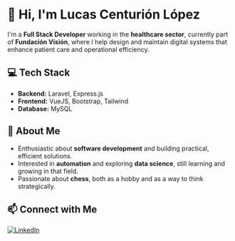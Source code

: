 # 👋 Hi, I'm Lucas Centurión López

I'm a **Full Stack Developer** working in the **healthcare sector**, currently part of **Fundación Visión**, where I help design and maintain digital systems that enhance patient care and operational efficiency.

## 💻 Tech Stack
- **Backend:** Laravel, Express.js  
- **Frontend:** VueJS, Bootstrap, Tailwind  
- **Database:** MySQL  

## 🧠 About Me
- Enthusiastic about **software development** and building practical, efficient solutions.  
- Interested in **automation** and exploring **data science**, still learning and growing in that field.  
- Passionate about **chess**, both as a hobby and as a way to think strategically.  

## 📫 Connect with Me
[![LinkedIn](https://img.shields.io/badge/LinkedIn-Lucas%20Centurión%20López-blue?style=for-the-badge&logo=linkedin)](https://www.linkedin.com/in/lucas-centuri%C3%B3n-l%C3%B3pez-601b79183/)
